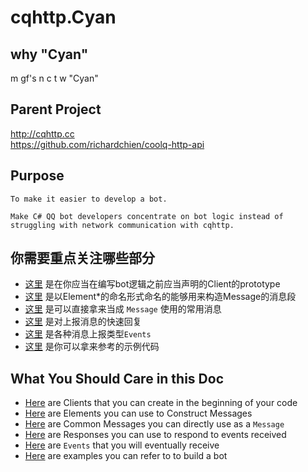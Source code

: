 # cqhttp.Cyan

## why "Cyan"

m gf's n c t w "Cyan"

## Parent Project

<http://cqhttp.cc>  
<https://github.com/richardchien/coolq-http-api>

## Purpose

    To make it easier to develop a bot.  

    Make C# QQ bot developers concentrate on bot logic instead of struggling with network communication with cqhttp.

## 你需要重点关注哪些部分

* [这里](/api/cqhttp.Cyan.Instance.html) 是在你应当在编写bot逻辑之前应当声明的Client的prototype
* [这里](/api/cqhttp.Cyan.Messages.CQElements.html) 是以Element*的命名形式命名的能够用来构造Message的消息段
* [这里](/api/cqhttp.Cyan.Messages.CommonMessages.html) 是可以直接拿来当成 ```Message``` 使用的常用消息
* [这里](/api/cqhttp.Cyan.Events.CQEvents.CQResponses.html) 是对上报消息的快速回复
* [这里](/api/cqhttp.Cyan.Events.CQEvents.html) 是各种消息上报类型```Events```
* [这里](https://github.com/frankli0324/cqhttp.Cyan/tree/master/src/_Examples) 是你可以拿来参考的示例代码

## What You Should Care in this Doc

* [Here](/api/cqhttp.Cyan.Instance.html) are Clients that you can create in the beginning of your code
* [Here](/api/cqhttp.Cyan.Messages.CQElements.html) are Elements you can use to Construct Messages
* [Here](/api/cqhttp.Cyan.Messages.CommonMessages.html) are Common Messages you can directly use as a ```Message```
* [Here](/api/cqhttp.Cyan.Events.CQEvents.CQResponses.html) are Responses you can use to respond to events received
* [Here](/api/cqhttp.Cyan.Events.CQEvents.html) are ```Events``` that you will eventually receive
* [Here](https://github.com/frankli0324/cqhttp.Cyan/tree/master/src/_Examples) are examples you can refer to to build a bot